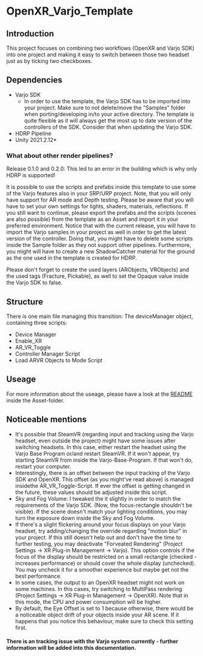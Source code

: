 # OpenXR_Varjo_Template

## Introduction
This project focuses on combining two workflows (OpenXR and Varjo SDK) into one project and making it easy to switch between those two headset just as by ticking two checkboxes.


## Dependencies
- Varjo SDK
    - In order to use the template, the Varjo SDK has to be imported into your project. Make sure to not delete/move the "Samples" folder when porting/developing in/to your active directory. The template is quite flexible as it will always get the most up to date version of the controllers of the SDK. Consider that when updating the Varjo SDK.
- HDRP Pipeline
- Unity 2021.2.12*

### What about other render pipelines?
<bold>Release 0.1.0 and 0.2.0: This led to an error in the building which is why only HDRP is supported!</bold>

It is possible to use the scripts and prefabs inside this template to use some of the Varjo features also in your SRP/URP project. Note, that you will only have support for AR mode and Depth testing. Please be aware that you will have to set your own settings for lights, shaders, materials, reflections. If you still want to continue, please export the prefabs and the scripts (scenes are also possible) from the template as an Asset and import it in your preferred environment. Notice that with the current release, you will have to import the Varjo samples in your project as well in order to get the latest version of the controller. Doing that, you might have to delete some scripts inside the Sample folder as they not support other pipelines. Furthermore, you might will have to create a new ShadowCatcher material for the ground as the one used in the template is created for HDRP.

Please don't forget to create the used layers (ARObjects, VRObjects) and the used tags (Fracture, Pickable), as well to set the Opaque value inside the Varjo SDK to false.

## Structure
There is one main file managing this transition: The deviceManager object, containing three scripts:
- Device Manager
- Enable_XR
- AR_VR_Toggle
- Controller Manager Script
- Load ARVR Objects to Mode Script


## Useage
For more information about the useage, please have a look at the [README](./Assets/README.md) inside the Asset-folder.


## Noticeable mentions

- It's possible that SteamVR (regarding input and tracking using the Varjo headset, even outside the project) might have some issues after switching headsets. In this case, either restart the headset using the Varjo Base Program or/and restart SteamVR. If it won't appear, try starting SteamVR from inside the Varjo-Base-Program. If that won't do, restart your computer.
- Interestingly, there is an offset between the input tracking of the Varjo SDK and OpenXR. This offset (as you might've read above) is managed insidethe AR_VR_Toggle-Script. If ever the offset is getting changed in the future, these values should be adjusted inside this script.
- Sky and Fog Volume: I tweaked the it slightly in order to match the requirements of the Varjo SDK. (Now, the focus-rectangle shouldn't be visible). If the scene doesn't match your lighting conditions, you may turn the exposure down inside the Sky and Fog Volume.
- If there's a slight flickering around your focus displays on your Varjo headset, try adding/changing the override regarding "motion blur" in your project. If this still doesn't help out and don't have the time to further testing, you may deactivate "Forveated Rendering" (Project Settings -> XR Plug-in Management -> Varjo). This option controls if the focus of the display should be restricted on a small rectangle (checked - increases performance) or should cover the whole display (unchecked). You may uncheck it for a smoother experience but maybe get not the best performance.
- In some cases, the output to an OpenXR headset might not work on some machines. In this cases, try switching to MultiPass rendering (Project Settings -> XR Plug-in Management -> OpenXR). Note that in this mode, the CPU and power consumption will be higher.
- By default, the Eye Offset is set to 1 because otherwise, there would be a noticeable object drift of your objects inside your AR scene. If it happens that you notice this behaviour, make sure to check this setting first.

#### There is an tracking issue with the Varjo system currently - further information will be added into this documentation.
